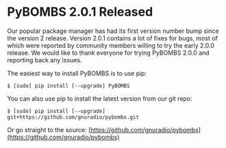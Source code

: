
# PyBOMBS 2.0.1 Released

Our popular package manager has had its first version number bump since the version 2 release. Version 2.0.1 contains a lot of fixes for bugs, most of which were reported by community members willing to try the early 2.0.0 release. We would like to thank everyone for trying PyBOMBS 2.0.0 and reporting back any issues.

The easiest way to install PyBOMBS is to use pip:

```
$ [sudo] pip install [--upgrade] PyBOMBS
```

You can also use pip to install the latest version from our git repo:

```
$ [sudo] pip install [--upgrade] git+https://github.com/gnuradio/pybombs.git
```

Or go straight to the source: [https://github.com/gnuradio/pybombs](https://github.com/gnuradio/pybombs)
